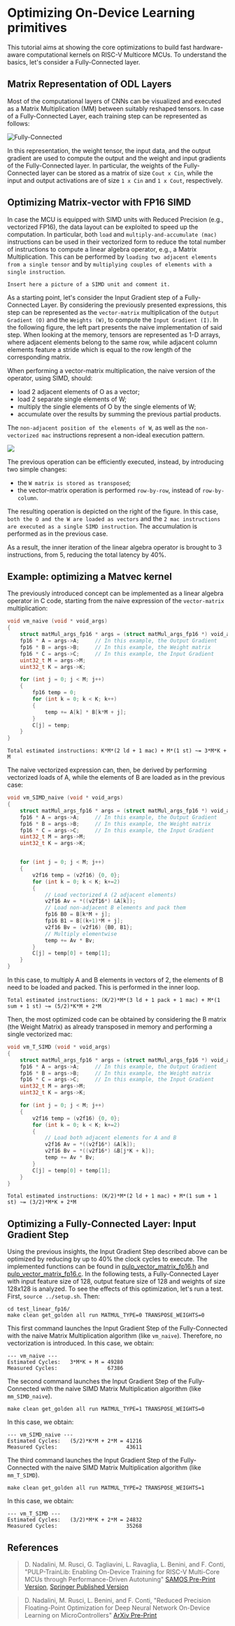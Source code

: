 # Optimizing On-Device Learning primitives

This tutorial aims at showing the core optimizations to build fast hardware-aware computational kernels on RISC-V Multicore MCUs. To understand the basics, let's consider a Fully-Connected layer.

## Matrix Representation of ODL Layers

Most of the computational layers of CNNs can be visualized and executed as a Matrix Multiplication (MM) between suitably reshaped tensors. In case of a Fully-Connected Layer, each training step can be represented as follows:

![Fully-Connected](../img/FC_steps.png)

In this representation, the weight tensor, the input data, and the output gradient are used to compute the output and the weight and input gradients of the Fully-Connected layer. In particular, the weights of the Fully-Connected layer can be stored as a matrix of size `Cout x Cin`, while the input and output activations are of size `1 x Cin` and `1 x Cout`, respectively. 

## Optimizing Matrix-vector with FP16 SIMD 

In case the MCU is equipped with SIMD units with Reduced Precision (e.g., vectorized FP16), the data layout can be exploited to speed up the computation. In particular, both `load` and `multiply-and-accumulate (mac)` instructions can be used in their vectorized form to reduce the total number of instructions to compute a linear algebra operator, e.g., a Matrix Multiplication. This can be performed by `loading two adjacent elements from a single tensor` and by `multiplying couples of elements with a single instruction`.

`Insert here a picture of a SIMD unit and comment it.`

As a starting point, let's consider the Input Gradient step of a Fully-Connected Layer. By considering the previously presented expressions, this step can be represented as the `vector-matrix` multiplication of the `Output Gradient (O)` and the `Weights (W)`, to compute the `Input Gradient (I)`. In the following figure, the left part presents the naive implementation of said step. When looking at the memory, tensors are represented as 1-D arrays, where adjacent elements belong to the same row, while adjacent column elements feature a stride which is equal to the row length of the corresponding matrix. 

When performing a vector-matrix multiplication, the naive version of the operator, using SIMD, should:
- load 2 adjacent elements of O as a vector;
- load 2 separate single elements of W;
- multiply the single elements of O by the single elements of W;
- accumulate over the results by summing the previous partial products.

The `non-adjacent position of the elements of W`, as well as the `non-vectorized mac` instructions represent a non-ideal execution pattern. 

![](../img/MM_MMT_new.png)

The previous operation can be efficiently executed, instead, by introducing two simple changes:
- the `W matrix is stored as transposed`;
- the vector-matrix operation is performed `row-by-row`, instead of `row-by-column`.

The resulting operation is depicted on the right of the figure. In this case, `both the O and the W are loaded as vectors` and the `2 mac instructions are executed as a single SIMD instruction`. The accumulation is performed as in the previous case. 

As a result, the inner iteration of the linear algebra operator is brought to 3 instructions, from 5, reducing the total latency by 40%.



## Example: optimizing a Matvec kernel

The previously introduced concept can be implemented as a linear algebra operator in C code, starting from the naive expression of the `vector-matrix` multiplication:

```C
void vm_naive (void * void_args) 
{
    struct matMul_args_fp16 * args = (struct matMul_args_fp16 *) void_args;
    fp16 * A = args->A;     // In this example, the Output Gradient
    fp16 * B = args->B;     // In this example, the Weight matrix
    fp16 * C = args->C;     // In this example, the Input Gradient
    uint32_t M = args->M; 
    uint32_t K = args->K;  

    for (int j = 0; j < M; j++) 
    {
        fp16 temp = 0;
        for (int k = 0; k < K; k++) 
        {
            temp += A[k] * B[k*M + j];
        }
        C[j] = temp;
    }
}
```

`Total estimated instructions: K*M*(2 ld + 1 mac) + M*(1 st) ~= 3*M*K + M`

The naive vectorized expression can, then, be derived by performing vectorized loads of A, while the elements of B are loaded as in the previous case:

```C
void vm_SIMD_naive (void * void_args) 
{
    struct matMul_args_fp16 * args = (struct matMul_args_fp16 *) void_args;
    fp16 * A = args->A;     // In this example, the Output Gradient
    fp16 * B = args->B;     // In this example, the Weight matrix
    fp16 * C = args->C;     // In this example, the Input Gradient
    uint32_t M = args->M; 
    uint32_t K = args->K;  


    for (int j = 0; j < M; j++) 
    {
        v2f16 temp = (v2f16) {0, 0};
        for (int k = 0; k < K; k+=2) 
        {
            // Load vectorized A (2 adjacent elements)
            v2f16 Av = *((v2f16*) &A[k]);
            // Load non-adjacent B elements and pack them
            fp16 B0 = B[k*M + j];
            fp16 B1 = B[(k+1)*M + j];
            v2f16 Bv = (v2f16) {B0, B1};
            // Multiply elementwise
            temp += Av * Bv;
        }
        C[j] = temp[0] + temp[1];
    }
}
```

In this case, to multiply A and B elements in vectors of 2, the elements of B need to be loaded and packed. This is performed in the inner loop.

`Total estimated instructions: (K/2)*M*(3 ld + 1 pack + 1 mac) + M*(1 sum + 1 st) ~= (5/2)*K*M + 2*M`

Then, the most optimized code can be obtained by considering the B matrix (the Weight Matrix) as already transposed in memory and performing a single vectorized mac:

```C
void vm_T_SIMD (void * void_args) 
{
    struct matMul_args_fp16 * args = (struct matMul_args_fp16 *) void_args;
    fp16 * A = args->A;     // In this example, the Output Gradient
    fp16 * B = args->B;     // In this example, the Weight matrix
    fp16 * C = args->C;     // In this example, the Input Gradient
    uint32_t M = args->M; 
    uint32_t K = args->K;  

    for (int j = 0; j < M; j++) 
    {
        v2f16 temp = (v2f16) {0, 0};
        for (int k = 0; k < K; k+=2) 
        {
            // Load both adjacent elements for A and B
            v2f16 Av = *((v2f16*) &A[k]);
            v2f16 Bv = *((v2f16*) &B[j*K + k]);
            temp += Av * Bv;
        }
        C[j] = temp[0] + temp[1];
    }
}
```
`Total estimated instructions: (K/2)*M*(2 ld + 1 mac) + M*(1 sum + 1 st) ~= (3/2)*M*K + 2*M`

## Optimizing a Fully-Connected Layer: Input Gradient Step

Using the previous insights, the Input Gradient Step described above can be optimized by reducing by up to 40% the clock cycles to execute. The implemented functions can be found in [pulp_vector_matrix_fp16.h](./test_linear_fp16/lib/include/pulp_vector_matrix_fp16.h) and [pulp_vector_matrix_fp16.c](./test_linear_fp16/lib/sources/pulp_vector_matrix_fp16.c). In the following tests, a Fully-Connected Layer with input feature size of 128, output feature size of 128 and weights of size 128x128 is analyzed. To see the effects of this optimization, let's run a test. First, `source ../setup.sh`. Then:

```
cd test_linear_fp16/
make clean get_golden all run MATMUL_TYPE=0 TRANSPOSE_WEIGHTS=0
```

This first command launches the Input Gradient Step of the Fully-Connected with the naive Matrix Multiplication algorithm (like `vm_naive`). Therefore, no vectorization is introduced. In this case, we obtain:

```
--- vm_naive ---
Estimated Cycles:   3*M*K + M = 49280
Measured Cycles:                67386 
```

The second command launches the Input Gradient Step of the Fully-Connected with the naive SIMD Matrix Multiplication algorithm (like `mm_SIMD_naive`). 
```
make clean get_golden all run MATMUL_TYPE=1 TRANSPOSE_WEIGHTS=0
```

In this case, we obtain:

```
--- vm_SIMD_naive ---
Estimated Cycles:   (5/2)*K*M + 2*M = 41216
Measured Cycles:                      43611
```

The third command launches the Input Gradient Step of the Fully-Connected with the naive SIMD Matrix Multiplication algorithm (like `mm_T_SIMD`). 

```
make clean get_golden all run MATMUL_TYPE=2 TRANSPOSE_WEIGHTS=1
```

In this case, we obtain:

```
--- vm_T_SIMD ---
Estimated Cycles:   (3/2)*M*K + 2*M = 24832
Measured Cycles:                      35268
```

## References

> D. Nadalini, M. Rusci, G. Tagliavini, L. Ravaglia, L. Benini, and F. Conti, "PULP-TrainLib: Enabling On-Device Training for RISC-V Multi-Core MCUs through Performance-Driven Autotuning" [SAMOS Pre-Print Version](https://www.samos-conference.com/Resources_Samos_Websites/Proceedings_Repository_SAMOS/2022/Papers/Paper_14.pdf), [Springer Published Version](https://link.springer.com/chapter/10.1007/978-3-031-15074-6_13)

> D. Nadalini, M. Rusci, L. Benini, and F. Conti, "Reduced Precision Floating-Point Optimization for Deep Neural Network On-Device Learning on MicroControllers" [ArXiv Pre-Print](https://arxiv.org/abs/2305.19167)

